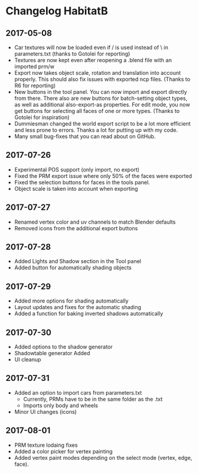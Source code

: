 # Changelog HabitatB

## 2017-05-08
+ Car textures will now be loaded even if / is used instead of \ in parameters.txt (thanks to Gotolei for reporting)
+ Textures are now kept even after reopening a .blend file with an imported prm/w
+ Export now takes object scale, rotation and translation into account properly. This should also fix issues with exported ncp files. (Thanks to R6 for reporting)
+ New buttons in the tool panel. You can now import and export directly from there. There also are new buttons for batch-setting object types, as well as additional also-export-as properties. For edit mode, you now get buttons for selecting all faces of one or more types. (Thanks to Gotolei for inspiration)
+ Dummiesman changed the world export script to be a lot more efficient and less prone to errors. Thanks a lot for putting up with my code.
+ Many small bug-fixes that you can read about on GitHub.

## 2017-07-26
+ Experimental POS support (only import, no export)
+ Fixed the PRM export issue where only 50% of the faces were exported
+ Fixed the selection buttons for faces in the tools panel.
+ Object scale is taken into account when exporting

## 2017-07-27
+ Renamed vertex color and uv channels to match Blender defaults
+ Removed icons from the additional export buttons

## 2017-07-28
+ Added Lights and Shadow section in the Tool panel
+ Added button for automatically shading objects

## 2017-07-29
+ Added more options for shading automatically
+ Layout updates and fixes for the automatic shading
+ Added a function for baking inverted shadows automatically

## 2017-07-30
+ Added options to the shadow generator
+ Shadowtable generator Added
+ UI cleanup

## 2017-07-31
+ Added an option to import cars from parameters.txt
    + Currently, PRMs have to be in the same folder as the .txt
    + Imports only body and wheels
+ Minor UI changes (icons)

## 2017-08-01
+ PRM texture lodaing fixes
+ Added a color picker for vertex painting
+ Added vertex paint modes depending on the select mode (vertex, edge, face).
